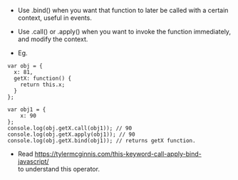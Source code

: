 * Use .bind() when you want that function to later be called with a certain context, useful in events.

* Use .call() or .apply() when you want to invoke the function immediately, and modify the context.

* Eg.  
```
var obj = {
  x: 81,
  getX: function() {
    return this.x;
  }
};

var obj1 = {
    x: 90
};
console.log(obj.getX.call(obj1)); // 90
console.log(obj.getX.apply(obj1)); // 90
console.log(obj.getX.bind(obj1)); // returns getX function.
```

* Read https://tylermcginnis.com/this-keyword-call-apply-bind-javascript/  
to understand this operator.

